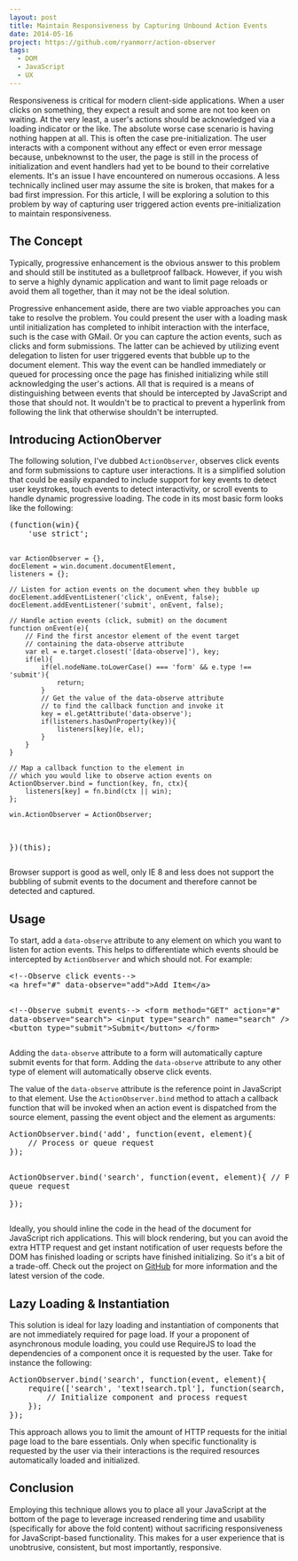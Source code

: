 ```yaml
---
layout: post
title: Maintain Responsiveness by Capturing Unbound Action Events
date: 2014-05-16
project: https://github.com/ryanmorr/action-observer
tags:
  - DOM
  - JavaScript
  - UX
---
```


Responsiveness is critical for modern client-side applications. When a user clicks on something, they expect a result and some are not too keen on waiting. At the very least, a user's actions should be acknowledged via a loading indicator or the like. The absolute worse case scenario is having nothing happen at all. This is often the case pre-initialization. The user interacts with a component without any effect or even error message because, unbeknownst to the user, the page is still in the process of initialization and event handlers had yet to be bound to their correlative elements. It's an issue I have encountered on numerous occasions. A less technically inclined user may assume the site is broken, that makes for a bad first impression. For this article, I will be exploring a solution to this problem by way of capturing user triggered action events pre-initialization to maintain responsiveness.

## The Concept

Typically, progressive enhancement is the obvious answer to this problem and should still be instituted as a bulletproof fallback. However, if you wish to serve a highly dynamic application and want to limit page reloads or avoid them all together, than it may not be the ideal solution.

Progressive enhancement aside, there are two viable approaches you can take to resolve the problem. You could present the user with a loading mask until initialization has completed to inhibit interaction with the interface, such is the case with GMail. Or you can capture the action events, such as clicks and form submissions. The latter can be achieved by utilizing event delegation to listen for user triggered events that bubble up to the document element. This way the event can be handled immediately or queued for processing once the page has finished initializing while still acknowledging the user's actions. All that is required is a means of distinguishing between events that should be intercepted by JavaScript and those that should not. It wouldn't be to practical to prevent a hyperlink from following the link that otherwise shouldn't be interrupted. 

## Introducing ActionOberver

The following solution, I've dubbed `ActionObserver`, observes click events and form submissions to capture user interactions. It is a simplified solution that could be easily expanded to include support for key events to detect user keystrokes, touch events to detect interactivity, or scroll events to handle dynamic progressive loading. The code in its most basic form looks like the following:

<div class="code-block">
  <pre class="prettyprint lang-javascript">
(function(win){ 
    'use strict';

    var ActionObserver = {},
    docElement = win.document.documentElement, 
    listeners = {};

    // Listen for action events on the document when they bubble up
    docElement.addEventListener('click', onEvent, false);
    docElement.addEventListener('submit', onEvent, false);

    // Handle action events (click, submit) on the document
    function onEvent(e){
        // Find the first ancestor element of the event target
        // containing the data-observe attribute
        var el = e.target.closest('[data-observe]'), key;
        if(el){
            if(el.nodeName.toLowerCase() === 'form' && e.type !== 'submit'){
                return;
            }
            // Get the value of the data-observe attribute
            // to find the callback function and invoke it
            key = el.getAttribute('data-observe');
            if(listeners.hasOwnProperty(key)){
                listeners[key](e, el);
            }
        }
    }

    // Map a callback function to the element in 
    // which you would like to observe action events on
    ActionObserver.bind = function(key, fn, ctx){
        listeners[key] = fn.bind(ctx || win);
    };

    win.ActionObserver = ActionObserver;

})(this);
</pre>
</div>

Browser support is good as well, only IE 8 and less does not support the bubbling of submit events to the document and therefore cannot be detected and captured.

## Usage

To start, add a `data-observe` attribute to any element on which you want to listen for action events. This helps to differentiate which events should be intercepted by `ActionObserver` and which should not. For example:

<div class="code-block">
  <pre class="prettyprint lang-html">
&lt;!--Observe click events--&gt;
&lt;a href="#" data-observe="add"&gt;Add Item&lt;/a&gt;

&lt;!--Observe submit events--&gt;
&lt;form method="GET" action="#" data-observe="search"&gt;
    &lt;input type="search" name="search" /&gt;
    &lt;button type="submit"&gt;Submit&lt;/button&gt;
&lt;/form&gt;
</pre>
</div>

Adding the `data-observe` attribute to a form will automatically capture submit events for that form. Adding the `data-observe` attribute to any other type of element will automatically observe click events.

The value of the `data-observe` attribute is the reference point in JavaScript to that element. Use the `ActionObserver.bind` method to attach a callback function that will be invoked when an action event is dispatched from the source element, passing the event object and the element as arguments:

<div class="code-block">
  <pre class="prettyprint lang-javascript">
ActionObserver.bind('add', function(event, element){
    // Process or queue request                     
});

ActionObserver.bind('search', function(event, element){
    // Process or queue request                     
});
</pre>
</div>

Ideally, you should inline the code in the head of the document for JavaScript rich applications. This will block rendering, but you can avoid the extra HTTP request and get instant notification of user requests before the DOM has finished loading or scripts have finished initializing. So it's a bit of a trade-off. Check out the project on [GitHub](https://github.com/ryanmorr/action-observer) for more information and the latest version of the code.

## Lazy Loading & Instantiation

This solution is ideal for lazy loading and instantiation of components that are not immediately required for page load. If your a proponent of asynchronous module loading, you could use RequireJS to load the dependencies of a component once it is requested by the user. Take for instance the following:

<div class="code-block">
  <pre class="prettyprint lang-javascript">
ActionObserver.bind('search', function(event, element){
    require(['search', 'text!search.tpl'], function(search, template){
        // Initialize component and process request          
    });                     
});
</pre>
</div>

This approach allows you to limit the amount of HTTP requests for the initial page load to the bare essentials. Only when specific functionality is requested by the user via their interactions is the required resources automatically loaded and initialized.

## Conclusion

Employing this technique allows you to place all your JavaScript at the bottom of the page to leverage increased rendering time and usability (specifically for above the fold content) without sacrificing responsiveness for JavaScript-based functionality. This makes for a user experience that is unobtrusive, consistent, but most importantly, responsive.